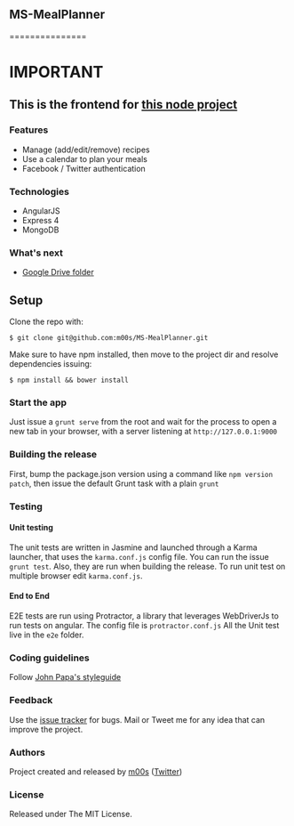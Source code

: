 ## MS-MealPlanner
===============

# IMPORTANT
## This is the frontend for [this node project](https://github.com/m00s/MS-MealPlanner-SERVER-)

### Features

- Manage (add/edit/remove) recipes
- Use a calendar to plan your meals
- Facebook / Twitter authentication

### Technologies
  * AngularJS
  * Express 4
  * MongoDB

### What's next
  - [Google Drive folder](https://drive.google.com/folderview?id=0ByM26BApEmg5RkloVUQwTEg5Z1k&usp=sharing)

## Setup
Clone the repo with:
```
$ git clone git@github.com:m00s/MS-MealPlanner.git
```
Make sure to have npm installed, then move to the project dir and resolve dependencies issuing:
```
$ npm install && bower install
```

### Start the app
Just issue a ```grunt serve``` from the root and wait for the process to open a new tab in your browser, with a server listening at ```http://127.0.0.1:9000```

### Building the release
First, bump the package.json version using a command like ```npm version patch```, then issue the default Grunt task with a plain ```grunt```

### Testing
#### Unit testing
The unit tests are written in Jasmine and launched through a Karma launcher, that uses the ```karma.conf.js``` config file.
You can run the issue ```grunt test```. Also, they are run when building the release.
To run unit test on multiple browser edit ```karma.conf.js```.
#### End to End
E2E tests are run using Protractor, a library that leverages WebDriverJs to run tests on angular. The config file is ```protractor.conf.js```
All the Unit test live in the ```e2e``` folder.

### Coding guidelines
Follow [John Papa's styleguide](https://github.com/johnpapa/angular-styleguide)

### Feedback
Use the [issue tracker](https://github.com/m00s/MS-MealPlanner/issues) for bugs. Mail or Tweet me for any idea that can improve the project.

### Authors
Project created and released by [m00s](mailto:massimilianosartoretto@gmail.com) ([Twitter](http://twitter.com/___Sarto))

### License
Released under The MIT License.
